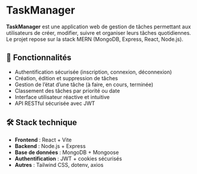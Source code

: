 # TaskManager

**TaskManager** est une application web de gestion de tâches permettant aux utilisateurs de créer, modifier, suivre et organiser leurs tâches quotidiennes. Le projet repose sur la stack MERN (MongoDB, Express, React, Node.js).

## 🧩 Fonctionnalités

- Authentification sécurisée (inscription, connexion, déconnexion)
- Création, édition et suppression de tâches
- Gestion de l’état d’une tâche (à faire, en cours, terminée)
- Classement des tâches par priorité ou date
- Interface utilisateur réactive et intuitive
- API RESTful sécurisée avec JWT

## 🛠️ Stack technique

- **Frontend** : React + Vite
- **Backend** : Node.js + Express
- **Base de données** : MongoDB + Mongoose
- **Authentification** : JWT + cookies sécurisés
- **Autres** : Tailwind CSS, dotenv, axios
